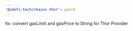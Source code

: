 ```yaml
---
'@xdefi-tech/chains-thor': patch
---
```


fix: convert gasLimit and gasPrice to String for Thor Provider
